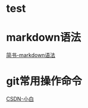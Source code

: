 ﻿# test
# markdown语法
[简书-markdown语法](https://www.jianshu.com/p/191d1e21f7ed)

# git常用操作命令
[CSDN-小白](https://blog.csdn.net/u010802169/article/details/80490886)
